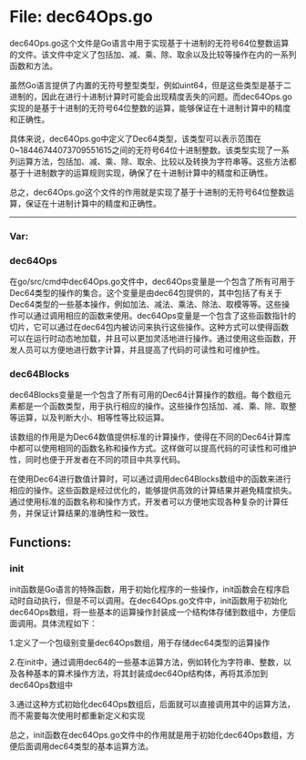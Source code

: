 # File: dec64Ops.go

dec64Ops.go这个文件是Go语言中用于实现基于十进制的无符号64位整数运算的文件。该文件中定义了包括加、减、乘、除、取余以及比较等操作在内的一系列函数和方法。

虽然Go语言提供了内置的无符号整型类型，例如uint64，但是这些类型是基于二进制的，因此在进行十进制计算时可能会出现精度丢失的问题。而dec64Ops.go实现的是基于十进制的无符号64位整数的运算，能够保证在十进制计算中的精度和正确性。

具体来说，dec64Ops.go中定义了Dec64类型，该类型可以表示范围在0~18446744073709551615之间的无符号64位十进制整数。该类型实现了一系列运算方法，包括加、减、乘、除、取余、比较以及转换为字符串等。这些方法都基于十进制数字的运算规则实现，确保了在十进制计算中的精度和正确性。

总之，dec64Ops.go这个文件的作用就是实现了基于十进制的无符号64位整数运算，保证在十进制计算中的精度和正确性。




---

### Var:

### dec64Ops

在go/src/cmd中dec64Ops.go文件中，dec64Ops变量是一个包含了所有可用于Dec64类型的操作的集合。这个变量是由dec64包提供的，其中包括了有关于Dec64类型的一些基本操作，例如加法、减法、乘法、除法、取模等等。这些操作可以通过调用相应的函数来使用。dec64Ops变量是一个包含了这些函数指针的切片，它可以通过在dec64包内被访问来执行这些操作。这种方式可以使得函数可以在运行时动态地加载，并且可以更加灵活地进行操作。通过使用这些函数，开发人员可以方便地进行数字计算，并且提高了代码的可读性和可维护性。



### dec64Blocks

dec64Blocks变量是一个包含了所有可用的Dec64计算操作的数组。每个数组元素都是一个函数类型，用于执行相应的操作。这些操作包括加、减、乘、除、取整等运算，以及判断大小、相等性等比较运算。

该数组的作用是为Dec64数值提供标准的计算操作，使得在不同的Dec64计算库中都可以使用相同的函数名称和操作方式。这样做可以提高代码的可读性和可维护性，同时也便于开发者在不同的项目中共享代码。

在使用Dec64进行数值计算时，可以通过调用dec64Blocks数组中的函数来进行相应的操作。这些函数是经过优化的，能够提供高效的计算结果并避免精度损失。通过使用标准的函数名称和操作方式，开发者可以方便地实现各种复杂的计算任务，并保证计算结果的准确性和一致性。



## Functions:

### init

init函数是Go语言的特殊函数，用于初始化程序的一些操作，init函数会在程序启动时自动执行，但是不可以调用。在dec64Ops.go文件中，init函数用于初始化dec64Ops数组，将一些基本的运算操作封装成一个结构体存储到数组中，方便后面调用。具体流程如下：

1.定义了一个包级别变量dec64Ops数组，用于存储dec64类型的运算操作

2.在init中，通过调用dec64的一些基本运算方法，例如转化为字符串、整数，以及各种基本的算术操作方法，将其封装成dec64Op结构体，再将其添加到dec64Ops数组中

3.通过这种方式初始化dec64Ops数组后，后面就可以直接调用其中的运算方法，而不需要每次使用时都重新定义和实现

总之，init函数在dec64Ops.go文件中的作用就是用于初始化dec64Ops数组，方便后面调用dec64类型的基本运算方法。




